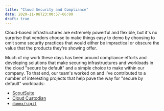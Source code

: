 ```yaml
---
title: "Cloud Security and Compliance"
date: 2020-11-08T23:00:57-06:00
draft: true
---
```


Cloud-based infrastructures are extremely powerful and flexible, but it's no surprise that
vendors choose to make things easy to demo by choosing to omit some security practices that
would either be impractical or obscure the value that the products they're showing offer.

Much of my work these days has been around compliance efforts and developing solutions that make
securing infrastructures and workloads in the cloud "secure by default" and a simple choice to make
within our company.  To that end, our team's worked on and I've contributed to a number of interesting
projects that help pave the way for "secure by default" workloads:

* [ScoutSuite](https://github.com/nccGroup/ScoutSuite)
* [Cloud Custodian](https://cloudcustodian.io)
* [`danmx/sigil`](https://github.com/danmx/sigil)
